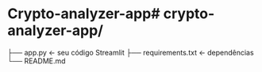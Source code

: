 # Crypto-analyzer-app# crypto-analyzer-app/
├── app.py  ← seu código Streamlit
├── requirements.txt  ← dependências
└── README.md
